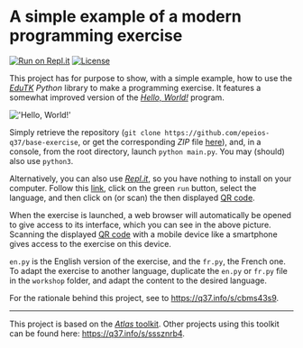 <!--
    For Repl.it users: click on the green 'run' button,
    select the language, and click on (or scan) the then
    displayed QR code.
-->

# A simple example of a modern programming exercise

[![Run on Repl.it](https://repl.it/badge/github/epeios-q37/basic-exercise)](https://q37.info/s/9vfsdrm7) [![License](https://img.shields.io/pypi/l/atlastk.svg?style=plastic)](https://github.com/epeios-q37/basic-exercises/blob/master/LICENSE)

This project has for purpose to show, with a simple example, how to use the [*EduTK*](https://q37.info/s/xhgwkn7v) *Python* library to make a programming exercise. It features a somewhat improved version of the [*Hello, World!*](https://q37.info/s/k9hfpjbq) program.

!['Hello, World!'](https://q37.info/s/tmzd3rzv.png)

Simply retrieve the repository (`git clone https://github.com/epeios-q37/base-exercise`, or get the corresponding *ZIP* file [here](https://q37.info/s/3ckksnck)), and, in a console, from the root directory, launch `python main.py`. You may (should) also use `python3`.

Alternatively, you can also use [*Repl.it*](https://q37.info/s/mxmgq3qm), so you have nothing to install on your computer. Follow this [link](https://q37.info/s/9vfsdrm7), click on the green `run` button, select the language, and then click on (or scan) the then displayed [QR code](https://q37.info/s/3pktvrj7).

When the exercise is launched, a web browser will automatically be opened to give access to its interface, which you can see in the above picture. Scanning the displayed [QR code](https://q37.info/s/3pktvrj7) with a mobile device like a smartphone gives access to the exercise on this device.

`en.py` is the English version of the exercise, and the `fr.py`, the French one. To adapt the exercise to another language, duplicate the `en.py` or `fr.py` file in the `workshop` folder, and adapt the content to the desired language.

For the rationale behind this project, see to <https://q37.info/s/cbms43s9>.

---

This project is based on the [*Atlas* toolkit](https://atlastk.org). Other projects using this toolkit can be found here: <https://q37.info/s/sssznrb4>.


